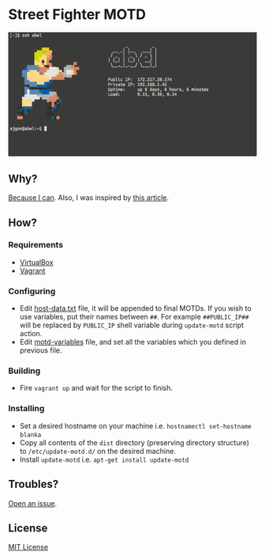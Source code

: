# Street Fighter MOTD

![Demo](src/doc/demo.gif)

## Why?

[Because I can](https://youtu.be/Y6ljFaKRTrI?t=23). Also, I was inspired by
[this article](https://tylercipriani.com/blog/2014/05/22/creating-baller-useful-motd-ascii-art/).

## How?

### Requirements

* [VirtualBox](https://www.virtualbox.org/)
* [Vagrant](https://www.vagrantup.com/)

### Configuring

* Edit [host-data.txt](host-data.txt) file, it will be appended to final MOTDs.
  If you wish to use variables, put their names between `##`. For example
  `##PUBLIC_IP##` will be replaced by `PUBLIC_IP` shell variable during
  `update-motd` script action.
* Edit [motd-variables](dist/vars/motd-variables) file, and set all the variables
  which you defined in previous file.

### Building

* Fire `vagrant up` and wait for the script to finish.

### Installing

* Set a desired hostname on your machine i.e. `hostnamectl set-hostname blanka`
* Copy all contents of the `dist` directory (preserving directory structure) to
  `/etc/update-motd.d/` on the desired machine.
* Install `update-motd` i.e. `apt-get install update-motd`

## Troubles?

[Open an issue](https://github.com/ajgon/street-fighter-motd/issues).

## License

[MIT License](LICENSE)

